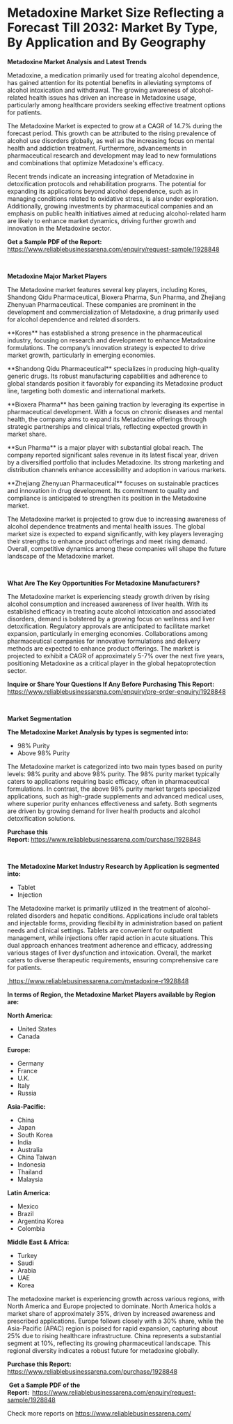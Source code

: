 <p><h1>Metadoxine Market Size Reflecting a Forecast Till 2032: Market By Type, By Application and By Geography</h1></p><p><strong>Metadoxine Market Analysis and Latest Trends</strong></p>
<p><p>Metadoxine, a medication primarily used for treating alcohol dependence, has gained attention for its potential benefits in alleviating symptoms of alcohol intoxication and withdrawal. The growing awareness of alcohol-related health issues has driven an increase in Metadoxine usage, particularly among healthcare providers seeking effective treatment options for patients. </p><p>The Metadoxine Market is expected to grow at a CAGR of 14.7% during the forecast period. This growth can be attributed to the rising prevalence of alcohol use disorders globally, as well as the increasing focus on mental health and addiction treatment. Furthermore, advancements in pharmaceutical research and development may lead to new formulations and combinations that optimize Metadoxine's efficacy.</p><p>Recent trends indicate an increasing integration of Metadoxine in detoxification protocols and rehabilitation programs. The potential for expanding its applications beyond alcohol dependence, such as in managing conditions related to oxidative stress, is also under exploration. Additionally, growing investments by pharmaceutical companies and an emphasis on public health initiatives aimed at reducing alcohol-related harm are likely to enhance market dynamics, driving further growth and innovation in the Metadoxine sector.</p></p>
<p><strong>Get a Sample PDF of the Report:&nbsp;</strong> <a href="https://www.reliablebusinessarena.com/enquiry/request-sample/1928848?utm_campaign=1841&utm_medium=2&utm_source=Github&utm_content=ia&utm_term=16012025&utm_id=metadoxine">https://www.reliablebusinessarena.com/enquiry/request-sample/1928848</a></p>
<p>&nbsp;</p>
<p><strong>Metadoxine Major Market Players</strong></p>
<p><p>The Metadoxine market features several key players, including Kores, Shandong Qidu Pharmaceutical, Bioxera Pharma, Sun Pharma, and Zhejiang Zhenyuan Pharmaceutical. These companies are prominent in the development and commercialization of Metadoxine, a drug primarily used for alcohol dependence and related disorders.</p><p>**Kores** has established a strong presence in the pharmaceutical industry, focusing on research and development to enhance Metadoxine formulations. The company’s innovation strategy is expected to drive market growth, particularly in emerging economies. </p><p>**Shandong Qidu Pharmaceutical** specializes in producing high-quality generic drugs. Its robust manufacturing capabilities and adherence to global standards position it favorably for expanding its Metadoxine product line, targeting both domestic and international markets.</p><p>**Bioxera Pharma** has been gaining traction by leveraging its expertise in pharmaceutical development. With a focus on chronic diseases and mental health, the company aims to expand its Metadoxine offerings through strategic partnerships and clinical trials, reflecting expected growth in market share.</p><p>**Sun Pharma** is a major player with substantial global reach. The company reported significant sales revenue in its latest fiscal year, driven by a diversified portfolio that includes Metadoxine. Its strong marketing and distribution channels enhance accessibility and adoption in various markets.</p><p>**Zhejiang Zhenyuan Pharmaceutical** focuses on sustainable practices and innovation in drug development. Its commitment to quality and compliance is anticipated to strengthen its position in the Metadoxine market.</p><p>The Metadoxine market is projected to grow due to increasing awareness of alcohol dependence treatments and mental health issues. The global market size is expected to expand significantly, with key players leveraging their strengths to enhance product offerings and meet rising demand. Overall, competitive dynamics among these companies will shape the future landscape of the Metadoxine market.</p></p>
<p>&nbsp;</p>
<p><strong>What Are The Key Opportunities For Metadoxine Manufacturers?</strong></p>
<p><p>The Metadoxine market is experiencing steady growth driven by rising alcohol consumption and increased awareness of liver health. With its established efficacy in treating acute alcohol intoxication and associated disorders, demand is bolstered by a growing focus on wellness and liver detoxification. Regulatory approvals are anticipated to facilitate market expansion, particularly in emerging economies. Collaborations among pharmaceutical companies for innovative formulations and delivery methods are expected to enhance product offerings. The market is projected to exhibit a CAGR of approximately 5-7% over the next five years, positioning Metadoxine as a critical player in the global hepatoprotection sector.</p></p>
<p><strong>Inquire or Share Your Questions If Any Before Purchasing This Report:</strong> <a href="https://www.reliablebusinessarena.com/enquiry/pre-order-enquiry/1928848?utm_campaign=1841&utm_medium=2&utm_source=Github&utm_content=ia&utm_term=16012025&utm_id=metadoxine">https://www.reliablebusinessarena.com/enquiry/pre-order-enquiry/1928848</a></p>
<p>&nbsp;</p>
<p><strong>Market Segmentation</strong></p>
<p><strong>The Metadoxine Market Analysis by types is segmented into:</strong></p>
<p><ul><li>98% Purity</li><li>Above 98% Purity</li></ul></p>
<p><p>The Metadoxine market is categorized into two main types based on purity levels: 98% purity and above 98% purity. The 98% purity market typically caters to applications requiring basic efficacy, often in pharmaceutical formulations. In contrast, the above 98% purity market targets specialized applications, such as high-grade supplements and advanced medical uses, where superior purity enhances effectiveness and safety. Both segments are driven by growing demand for liver health products and alcohol detoxification solutions.</p></p>
<p><strong>Purchase this Report:&nbsp;</strong><a href="https://www.reliablebusinessarena.com/purchase/1928848?utm_campaign=1841&utm_medium=2&utm_source=Github&utm_content=ia&utm_term=16012025&utm_id=metadoxine">https://www.reliablebusinessarena.com/purchase/1928848</a></p>
<p>&nbsp;</p>
<p><strong>The Metadoxine Market Industry Research by Application is segmented into:</strong></p>
<p><ul><li>Tablet</li><li>Injection</li></ul></p>
<p><p>The Metadoxine market is primarily utilized in the treatment of alcohol-related disorders and hepatic conditions. Applications include oral tablets and injectable forms, providing flexibility in administration based on patient needs and clinical settings. Tablets are convenient for outpatient management, while injections offer rapid action in acute situations. This dual approach enhances treatment adherence and efficacy, addressing various stages of liver dysfunction and intoxication. Overall, the market caters to diverse therapeutic requirements, ensuring comprehensive care for patients.</p></p>
<p><a href="https://www.reliablebusinessarena.com/metadoxine-r1928848?utm_campaign=1841&utm_medium=2&utm_source=Github&utm_content=ia&utm_term=16012025&utm_id=metadoxine">&nbsp;https://www.reliablebusinessarena.com/metadoxine-r1928848</a></p>
<p><strong>In terms of Region, the Metadoxine Market Players available by Region are:</strong></p>
<p>
    <p> <strong> North America: </strong>
        <ul>
            <li>United States</li>
            <li>Canada</li>
        </ul>
        </p> 
    <p> <strong> Europe: </strong>
        <ul>
            <li>Germany</li>
            <li>France</li>
            <li>U.K.</li>
            <li>Italy</li>
            <li>Russia</li>
        </ul>
        </p> 
    <p> <strong> Asia-Pacific: </strong>
        <ul>
            <li>China</li>
            <li>Japan</li>
            <li>South Korea</li>
            <li>India</li>
            <li>Australia</li>
            <li>China Taiwan</li>
            <li>Indonesia</li>
            <li>Thailand</li>
            <li>Malaysia</li>
        </ul>
        </p> 
    <p> <strong> Latin America: </strong>
        <ul>
            <li>Mexico</li>
            <li>Brazil</li>
            <li>Argentina Korea</li>
            <li>Colombia</li>
        </ul>
        </p> 
    <p> <strong> Middle East & Africa: </strong>
        <ul>
            <li>Turkey</li>
            <li>Saudi</li>
            <li>Arabia</li>
            <li>UAE</li>
            <li>Korea</li>
        </ul>
    </p>
    </p>
<p><p>The metadoxine market is experiencing growth across various regions, with North America and Europe projected to dominate. North America holds a market share of approximately 35%, driven by increased awareness and prescribed applications. Europe follows closely with a 30% share, while the Asia-Pacific (APAC) region is poised for rapid expansion, capturing about 25% due to rising healthcare infrastructure. China represents a substantial segment at 10%, reflecting its growing pharmaceutical landscape. This regional diversity indicates a robust future for metadoxine globally.</p></p>
<p><strong>Purchase this Report: </strong><a href="https://www.reliablebusinessarena.com/purchase/1928848?utm_campaign=1841&utm_medium=2&utm_source=Github&utm_content=ia&utm_term=16012025&utm_id=metadoxine">https://www.reliablebusinessarena.com/purchase/1928848</a></p>
<p>&nbsp;<strong>Get a Sample PDF of the Report:&nbsp;&nbsp;</strong><a href="https://www.reliablebusinessarena.com/enquiry/request-sample/1928848?utm_campaign=1841&utm_medium=2&utm_source=Github&utm_content=ia&utm_term=16012025&utm_id=metadoxine">https://www.reliablebusinessarena.com/enquiry/request-sample/1928848</a></p>
<p><strong></strong></p>
<p>Check more reports on <a href="https://www.reliablebusinessarena.com/?utm_campaign=1841&utm_medium=2&utm_source=Github&utm_content=ia&utm_term=16012025&utm_id=metadoxine">https://www.reliablebusinessarena.com/</a></p>
